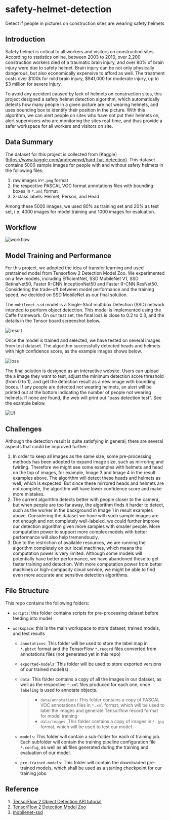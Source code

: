 # safety-helmet-detection
Detect if people in pictures on construction sites are wearing safety helmets

## Introduction
Safety helmet is critical to all workers and visitors on construction sites. According to statistics online, between 2003 to 2010, over 2,200 construction workers died of a traumatic brain injury, and over 80% of brain injury were due to safety helmet. Brain injury can be not only physically dangerous, but also economically expensive to afford as well. The treatment costs over $100k for mild brain injury, $941,000 for moderate injury, up to $3 million for severe injury. 

To avoid any accident caused by lack of helmets on construction sites, this project designed a safety helmet detection algorithm, which automatically detects how many people in a given picture are not wearing helmets, and uses bounding box to identify their position in the picture. With this algorithm, we can alert people on sites who have not put their helmets on, alert supervisors who are monitoring the sites real-time, and thus provide a safer workspace for all workers and visitors on site.

## Data Summary
The dataset for this project is collected from [Kaggle] (https://www.kaggle.com/andrewmvd/hard-hat-detection). This dataset contains 5000 sample images for people with and without safety helmets in the following files:

1. raw images in`*.png` format
2. the respective PASCAL VOC format annotations files with bounding boxes in `*.xml` format
3. 3-class labels: Helmet, Person, and Head

Among these 5000 images, we used 80% as training set and 20% as test set, i.e. 4000 images for model training and 1000 images for evaluation.

## Workflow

![workflow](workspace/sample-results/workflow.png)



## Model Training and Performance

For this project, we adopted the idea of transfer learning and used pretrained model from Tensorflow 2 Detection Model Zoo. We experimented on a few models, including EfficientNet, SSD MobileNet V1, SSD RetinaNet50, Faster R-CNN InceptionNet50 and Faster R-CNN ResNet50. Considering the trade-off between model performance and the training speed, we decided on SSD MobileNet as our final solution.

The `mobilenet-ssd` model is a Single-Shot multibox Detection (SSD) network intended to perform object detection. This model is implemented using the Caffe framework. On our test set, the final loss is close to 0.2 to 0.3, and the details in the Tensor board screenshot below.

![result](workspace/sample-results/loss.png)

Once the model is trained and selected, we have tested on several images from test dataset. The algorithm successfully detected heads and helmets with high confidence score, as the example images shows below.

![loss](workspace\sample-results\result.png)

The final solution is designed as an interactive website. Users can upload the a image they want to test, adjust the minimum detection score threshold (from 0 to 1), and get the detection result as a new image with bounding boxes. If any people are detected not wearing helmets, an alert will be printed out at the bottom indicating the number of people not wearing helmets. If none are found, the web will print out "pass detection test". See the example below.

![UI](workspace/sample-results/ui.png)

## Challenges

Although the detection result is quite satisfying in general, there are several aspects that could be improved further:

1. In order to keep all images as the same size, some pre-processing methods has been adopted to expand image size, such as mirroring and twirling. Therefore we might see some examples with helmets and head on the top of images, for example, Image 3 and Image 4 in the result examples above. The algorithm will detect these heads and helmets as well, which is expected. But since these mirrored heads and helmets are not complete, the algorithm will have lower confidence score and make more mistakes.
2. The current algorithm detects better with people closer to the camera, but when people are too far away, the algorithm finds it harder to detect, such as the worker in the background in Image 1 in result examples above. Considering the dataset we have with such sample images are not enough and not completely well-labeled, we could further improve our detection algorithm given more samples with smaller people. More computation power to support more complex models with better performance will also help tremendously.
3. Due to the restriction of available resources, we are running the algorithm completely on our local machines, which means the computation power is very limited. Although some models will potentially have better performance, we have abandoned those to get faster training and detection. With more computation power from better machines or high-compacity cloud service, we might be able to find even more accurate and sensitive detection algorithms.

## File Structure

This repo contains the following folders:

* `scripts`: this folder contains scripts for pre-processing dataset before feeding into model

* `workspace`: this is the main workspace to store dataset, trained models, and test results

  * `annotations`: This folder will be used to store the label map in `*.pbtxt` format and the TensorFlow `*.record` files converted from annotations files (not generated yet in this repo)

  * `exported-models`: This folder will be used to store exported versions of our trained model(s).

  * `data`: This folder contains a copy of all the images in our dataset, as well as the respective `*.xml` files produced for each one, once `labelImg` is used to annotate objects.

    > - `data/annotations`: This folder contains a copy of PASCAL VOC annotations files in `*.xml` format, which will be used to label the images and generate Tensorflow record format for model training
    > - `data/images`: This folder contains a copy of images in `*.jpg` format, which will be used to test our model.

  * `models`: This folder will contain a sub-folder for each of training job. Each subfolder will contain the training pipeline configuration file `*.config`, as well as all files generated during the training and evaluation of our model.

  * `pre-trained-models`: This folder will contain the downloaded pre-trained models, which shall be used as a starting checkpoint for our training jobs.

## Reference
1. [TensorFlow 2 Object Detection API tutorial](https://tensorflow-object-detection-api-tutorial.readthedocs.io/en/latest/index.html)
2. [TensorFlow 2 Detection Model Zoo](https://github.com/tensorflow/models/blob/master/research/object_detection/g3doc/tf2_detection_zoo.md)
3. [mobilenet-ssd](https://docs.openvinotoolkit.org/latest/omz_models_public_mobilenet_ssd_mobilenet_ssd.html)

